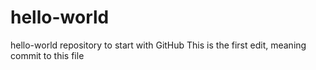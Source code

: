 # hello-world
hello-world repository to start with GitHub
This is the first edit, meaning commit to this file
